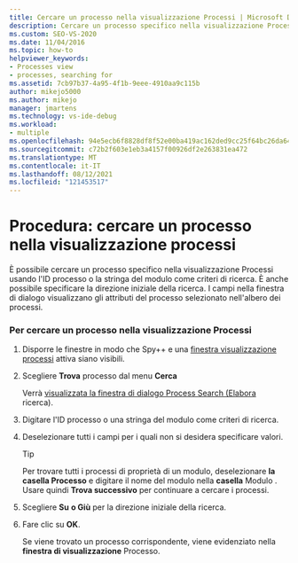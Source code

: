 ```yaml
---
title: Cercare un processo nella visualizzazione Processi | Microsoft Docs
description: Cercare un processo specifico nella visualizzazione Processi dello strumento Spy++ usando l'ID processo o la stringa del modulo come criteri di ricerca durante il debug in Visual Studio.
ms.custom: SEO-VS-2020
ms.date: 11/04/2016
ms.topic: how-to
helpviewer_keywords:
- Processes view
- processes, searching for
ms.assetid: 7cb97b37-4a95-4f1b-9eee-4910aa9c115b
author: mikejo5000
ms.author: mikejo
manager: jmartens
ms.technology: vs-ide-debug
ms.workload:
- multiple
ms.openlocfilehash: 94e5ecb6f8828df8f52e00ba419ac162ded9cc25f64bc26da64809db4194a80c
ms.sourcegitcommit: c72b2f603e1eb3a4157f00926df2e263831ea472
ms.translationtype: MT
ms.contentlocale: it-IT
ms.lasthandoff: 08/12/2021
ms.locfileid: "121453517"
---
```

# <a name="how-to-search-for-a-process-in-processes-view"></a>Procedura: cercare un processo nella visualizzazione processi
È possibile cercare un processo specifico nella visualizzazione Processi usando l'ID processo o la stringa del modulo come criteri di ricerca. È anche possibile specificare la direzione iniziale della ricerca. I campi nella finestra di dialogo visualizzano gli attributi del processo selezionato nell'albero dei processi.

### <a name="to-search-for-a-process-in-processes-view"></a>Per cercare un processo nella visualizzazione Processi

1. Disporre le finestre in modo che Spy++ e una [finestra visualizzazione processi](../debugger/processes-view.md) attiva siano visibili.

2. Scegliere **Trova** processo dal menu **Cerca**

    Verrà [visualizzata la finestra di dialogo Process Search (Elabora](../debugger/process-search-dialog-box.md) ricerca).

3. Digitare l'ID processo o una stringa del modulo come criteri di ricerca.

4. Deselezionare tutti i campi per i quali non si desidera specificare valori.

   > [!TIP]
   > Per trovare tutti i processi di proprietà di un modulo, deselezionare **la casella Processo** e digitare il nome del modulo nella **casella** Modulo . Usare quindi **Trova successivo** per continuare a cercare i processi.

5. Scegliere **Su** **o Giù** per la direzione iniziale della ricerca.

6. Fare clic su **OK**.

   Se viene trovato un processo corrispondente, viene evidenziato nella **finestra di visualizzazione** Processo.